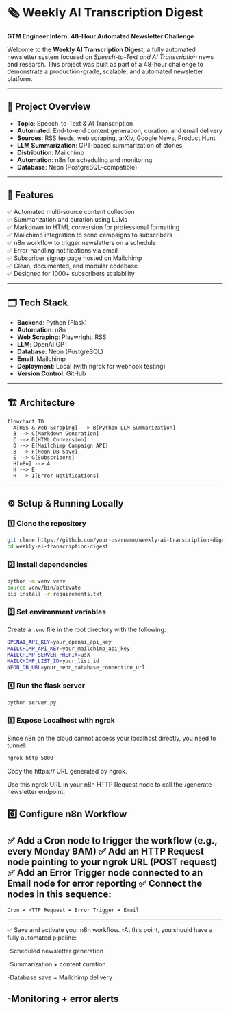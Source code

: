 # 🗞️ Weekly AI Transcription Digest

**GTM Engineer Intern: 48-Hour Automated Newsletter Challenge**

Welcome to the **Weekly AI Transcription Digest**, a fully automated newsletter system focused on *Speech-to-Text and AI Transcription* news and research. This project was built as part of a 48-hour challenge to demonstrate a production-grade, scalable, and automated newsletter platform.

---

## 📌 Project Overview

- **Topic**: Speech-to-Text & AI Transcription  
- **Automated**: End-to-end content generation, curation, and email delivery  
- **Sources**: RSS feeds, web scraping, arXiv, Google News, Product Hunt  
- **LLM Summarization**: GPT-based summarization of stories  
- **Distribution**: Mailchimp  
- **Automation**: n8n for scheduling and monitoring  
- **Database**: Neon (PostgreSQL-compatible)  

---

## 🚀 Features

✅ Automated multi-source content collection  
✅ Summarization and curation using LLMs  
✅ Markdown to HTML conversion for professional formatting  
✅ Mailchimp integration to send campaigns to subscribers  
✅ n8n workflow to trigger newsletters on a schedule  
✅ Error-handling notifications via email  
✅ Subscriber signup page hosted on Mailchimp  
✅ Clean, documented, and modular codebase  
✅ Designed for 1000+ subscribers scalability  

---

## 🗂️ Tech Stack

- **Backend**: Python (Flask)  
- **Automation**: n8n  
- **Web Scraping**: Playwright, RSS  
- **LLM**: OpenAI GPT  
- **Database**: Neon (PostgreSQL)  
- **Email**: Mailchimp  
- **Deployment**: Local (with ngrok for webhook testing)  
- **Version Control**: GitHub  

---

## 🏗️ Architecture

```mermaid
flowchart TD
  A[RSS & Web Scraping] --> B[Python LLM Summarization]
  B --> C[Markdown Generation]
  C --> D[HTML Conversion]
  D --> E[Mailchimp Campaign API]
  B --> F[Neon DB Save]
  E --> G[Subscribers]
  H[n8n] --> A
  H --> E
  H --> I[Error Notifications]
```
---
## ⚙️ Setup & Running Locally

### 1️⃣ Clone the repository

```bash
git clone https://github.com/your-username/weekly-ai-transcription-digest.git
cd weekly-ai-transcription-digest
```
### 2️⃣ Install dependencies
```bash
python -m venv venv
source venv/bin/activate
pip install -r requirements.txt
```
### 3️⃣ Set environment variables

Create a `.env` file in the root directory with the following:

```bash
OPENAI_API_KEY=your_openai_api_key
MAILCHIMP_API_KEY=your_mailchimp_api_key
MAILCHIMP_SERVER_PREFIX=usX
MAILCHIMP_LIST_ID=your_list_id
NEON_DB_URL=your_neon_database_connection_url
```
### 4️⃣ Run the flask server
```bash
python server.py
```
### 5️⃣ Expose Localhost with ngrok

Since n8n on the cloud cannot access your localhost directly, you need to tunnel:

```bash
ngrok http 5000
```
Copy the https:// URL generated by ngrok.

Use this ngrok URL in your n8n HTTP Request node to call the /generate-newsletter endpoint.

## 6️⃣ Configure n8n Workflow
✅ Add a Cron node to trigger the workflow (e.g., every Monday 9AM)
✅ Add an HTTP Request node pointing to your ngrok URL (POST request)
✅ Add an Error Trigger node connected to an Email node for error reporting
✅ Connect the nodes in this sequence:
---
```bash
Cron ➡️ HTTP Request ➡️ Error Trigger ➡️ Email
```
---
✅ Save and activate your n8n workflow.
-At this point, you should have a fully automated pipeline:

-Scheduled newsletter generation

-Summarization + content curation

-Database save + Mailchimp delivery

-Monitoring + error alerts
---


